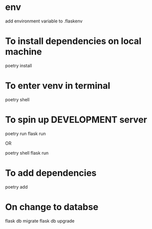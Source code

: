 # env
add environment variable to .flaskenv

# To install dependencies on local machine
poetry install

# To enter venv in terminal
poetry shell

# To spin up DEVELOPMENT server
poetry run flask run

OR

poetry shell
flask run

# To add dependencies
poetry add <pkgname>

# On change to databse
flask db migrate
flask db upgrade
